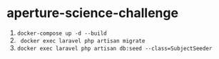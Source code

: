 # aperture-science-challenge

1. ```docker-compose up -d --build```
2. ``` docker exec laravel php artisan migrate```
3. ``` docker exec laravel php artisan db:seed --class=SubjectSeeder ```